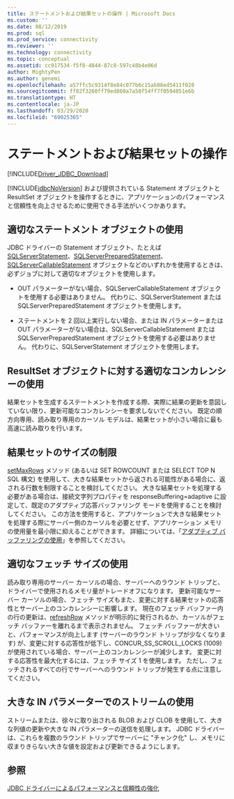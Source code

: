 ```yaml
---
title: ステートメントおよび結果セットの操作 | Microsoft Docs
ms.custom: ''
ms.date: 08/12/2019
ms.prod: sql
ms.prod_service: connectivity
ms.reviewer: ''
ms.technology: connectivity
ms.topic: conceptual
ms.assetid: cc917534-f5f8-4844-87c8-597c48b4e06d
author: MightyPen
ms.author: genemi
ms.openlocfilehash: a57ffc5c9314f8e84c077b6c15ab88ed5411f028
ms.sourcegitcommit: ff82f3260ff79ed860a7a58f54ff7f0594851e6b
ms.translationtype: HT
ms.contentlocale: ja-JP
ms.lasthandoff: 03/29/2020
ms.locfileid: "69025365"
---
```

# <a name="working-with-statements-and-result-sets"></a>ステートメントおよび結果セットの操作

[!INCLUDE[Driver_JDBC_Download](../../includes/driver_jdbc_download.md)]

[!INCLUDE[jdbcNoVersion](../../includes/jdbcnoversion_md.md)] および提供されている Statement オブジェクトと ResultSet オブジェクトを操作するときに、アプリケーションのパフォーマンスと信頼性を向上させるために使用できる手法がいくつかあります。

## <a name="use-the-appropriate-statement-object"></a>適切なステートメント オブジェクトの使用

JDBC ドライバーの Statement オブジェクト、たとえば [SQLServerStatement](../../connect/jdbc/reference/sqlserverstatement-class.md)、[SQLServerPreparedStatement](../../connect/jdbc/reference/sqlserverpreparedstatement-class.md)、[SQLServerCallableStatement](../../connect/jdbc/reference/sqlservercallablestatement-class.md) オブジェクトなどのいずれかを使用するときは、必ずジョブに対して適切なオブジェクトを使用します。

- OUT パラメーターがない場合、SQLServerCallableStatement オブジェクトを使用する必要はありません。 代わりに、SQLServerStatement または SQLServerPreparedStatement オブジェクトを使用します。

- ステートメントを 2 回以上実行しない場合、または IN パラメーターまたは OUT パラメーターがない場合は、SQLServerCallableStatement または SQLServerPreparedStatement オブジェクトを使用する必要はありません。 代わりに、SQLServerStatement オブジェクトを使用します。

## <a name="use-the-appropriate-concurrency-for-resultset-objects"></a>ResultSet オブジェクトに対する適切なコンカレンシーの使用

結果セットを生成するステートメントを作成する際、実際に結果の更新を意図していない限り、更新可能なコンカレンシーを要求しないでください。 既定の順方向専用、読み取り専用のカーソル モデルは、結果セットが小さい場合に最も高速に読み取りを行います。

## <a name="limit-the-size-of-your-result-sets"></a>結果セットのサイズの制限

[setMaxRows](../../connect/jdbc/reference/setmaxrows-method-sqlserverstatement.md) メソッド (あるいは SET ROWCOUNT または SELECT TOP N SQL 構文) を使用して、大きな結果セットから返される可能性がある場合に、返される行数を制限することを検討してください。 大きな結果セットを処理する必要がある場合は、接続文字列プロパティを responseBuffering=adaptive に設定して、既定のアダプティブ応答バッファリング モードを使用することを検討してください。 この方法を使用すると、アプリケーションで大きな結果セットを処理する際にサーバー側のカーソルを必要とせず、アプリケーション メモリの使用量を最小限に抑えることができます。 詳細については、「[アダプティブ バッファリングの使用](../../connect/jdbc/using-adaptive-buffering.md)」を参照してください。

## <a name="use-the-appropriate-fetch-size"></a>適切なフェッチ サイズの使用

読み取り専用のサーバー カーソルの場合、サーバーへのラウンド トリップと、ドライバーで使用されるメモリ量がトレードオフになります。 更新可能なサーバー カーソルの場合、フェッチ サイズもまた、変更に対する結果セットの応答性とサーバー上のコンカレンシーに影響します。 現在のフェッチ バッファー内の行の更新は、[refreshRow](../../connect/jdbc/reference/refreshrow-method-sqlserverresultset.md) メソッドが明示的に発行されるか、カーソルがフェッチ バッファーを離れるまで表示されません。 フェッチ バッファーが大きいと、パフォーマンスが向上します (サーバーのラウンド トリップが少なくなります) が、変更に対する応答性が低下し、CONCUR_SS_SCROLL_LOCKS (1009) が使用されている場合、サーバー上のコンカレンシーが減少します。 変更に対する応答性を最大化するには、フェッチ サイズ 1 を使用します。 ただし、フェッチされるすべての行でサーバーへのラウンド トリップが発生する点に注意してください。

## <a name="use-streams-for-large-in-parameters"></a>大きな IN パラメーターでのストリームの使用

ストリームまたは、徐々に取り出される BLOB および CLOB を使用して、大きな列値の更新や大きな IN パラメーターの送信を処理します。 JDBC ドライバーは、これらを複数のラウンド トリップでサーバーに "チャンク化" し、メモリに収まりきらない大きな値を設定および更新できるようにします。

## <a name="see-also"></a>参照

[JDBC ドライバーによるパフォーマンスと信頼性の強化](../../connect/jdbc/improving-performance-and-reliability-with-the-jdbc-driver.md)
